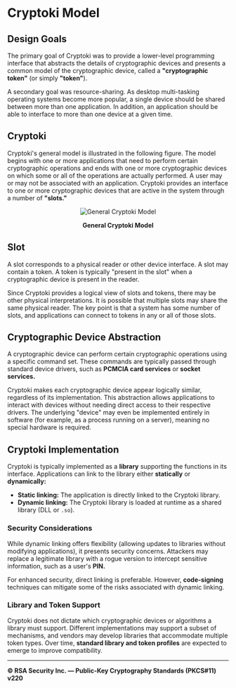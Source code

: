 # Cryptoki Model  

## Design Goals  

The primary goal of Cryptoki was to provide a lower-level programming interface that abstracts the details of cryptographic devices and presents a common model of the cryptographic device, called a **"cryptographic token"** (or simply **"token"**).  

A secondary goal was resource-sharing. As desktop multi-tasking operating systems become more popular, a single device should be shared between more than one application. In addition, an application should be able to interface to more than one device at a given time.

## Cryptoki  

Cryptoki's general model is illustrated in the following figure. The model begins with one or more applications that need to perform certain cryptographic operations and ends with one or more cryptographic devices on which some or all of the operations are actually performed. A user may or may not be associated with an application. Cryptoki provides an interface to one or more cryptographic devices that are active in the system through a number of **"slots."**  

<p align="center">
  <img src="https://www.cryptsoft.com/pkcs11doc/v220/v220_figure_1.gif" alt="General Cryptoki Model">
</p>

<p align="center"><b>General Cryptoki Model</b></p>  

## Slot  

A slot corresponds to a physical reader or other device interface. A slot may contain a token. A token is typically "present in the slot" when a cryptographic device is present in the reader.  

Since Cryptoki provides a logical view of slots and tokens, there may be other physical interpretations. It is possible that multiple slots may share the same physical reader. The key point is that a system has some number of slots, and applications can connect to tokens in any or all of those slots.  

## Cryptographic Device Abstraction  

A cryptographic device can perform certain cryptographic operations using a specific command set. These commands are typically passed through standard device drivers, such as **PCMCIA card services** or **socket services.**  

Cryptoki makes each cryptographic device appear logically similar, regardless of its implementation. This abstraction allows applications to interact with devices without needing direct access to their respective drivers. The underlying "device" may even be implemented entirely in software (for example, as a process running on a server), meaning no special hardware is required.  

## Cryptoki Implementation  

Cryptoki is typically implemented as a **library** supporting the functions in its interface. Applications can link to the library either **statically** or **dynamically:**  

- **Static linking:** The application is directly linked to the Cryptoki library.  
- **Dynamic linking:** The Cryptoki library is loaded at runtime as a shared library (DLL or `.so`).  

### Security Considerations  

While dynamic linking offers flexibility (allowing updates to libraries without modifying applications), it presents security concerns. Attackers may replace a legitimate library with a rogue version to intercept sensitive information, such as a user's **PIN.**  

For enhanced security, direct linking is preferable. However, **code-signing** techniques can mitigate some of the risks associated with dynamic linking.  

### Library and Token Support  

Cryptoki does not dictate which cryptographic devices or algorithms a library must support. Different implementations may support a subset of mechanisms, and vendors may develop libraries that accommodate multiple token types. Over time, **standard library and token profiles** are expected to emerge to improve compatibility.  

---

**© RSA Security Inc. — Public-Key Cryptography Standards (PKCS#11) v220**
